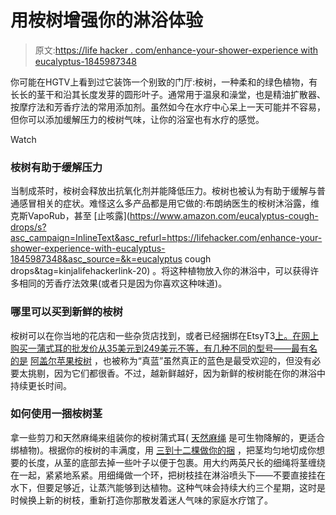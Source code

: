 # 用桉树增强你的淋浴体验

> 原文:[https://life hacker . com/enhance-your-shower-experience with eucalyptus-1845987348](https://lifehacker.com/enhance-your-shower-experience-with-eucalyptus-1845987348)

你可能在HGTV上看到过它装饰一个别致的门厅:桉树，一种柔和的绿色植物，有长长的茎干和沿其长度发芽的圆形叶子。通常用于温泉和澡堂，也是精油扩散器、按摩疗法和芳香疗法的常用添加剂。虽然如今在水疗中心呆上一天可能并不容易，但你可以添加缓解压力的桉树气味，让你的浴室也有水疗的感觉。

Watch

### 桉树有助于缓解压力

当制成茶时，桉树会释放出抗氧化剂并能降低压力。桉树也被认为有助于缓解与普通感冒相关的症状。难怪这么多产品都是用它做的:布朗纳医生的桉树沐浴露，维克斯VapoRub，甚至 [止咳露](https://www.amazon.com/eucalyptus-cough-drops/s?asc_campaign=InlineText&asc_refurl=https://lifehacker.com/enhance-your-shower-experience-with-eucalyptus-1845987348&asc_source=&k=eucalyptus cough drops&tag=kinjalifehackerlink-20) 。将这种植物放入你的淋浴中，可以获得许多相同的芳香疗法效果(或者只是因为你喜欢这种味道)。

### 哪里可以买到新鲜的桉树

桉树可以在你当地的花店和一些杂货店找到，或者已经捆绑在EtsyT3[上。在网上购买一蒲式耳的批发价从35美元到249美元不等，有几种不同的型号——最有名的是](https://www.etsy.com/listing/772410694/shower-eucalyptus-bunch-aromatherapy?gpla=1&gao=1&&utm_source=google&utm_medium=cpc&utm_campaign=shopping_us_ts1-b-bath_and_beauty-spa_and_relaxation-aromatherapy&utm_custom1=_k_Cj0KCQiAlsv_BRDtARIsAHMGVSbdvRzgzmbrj_zzybApFJFLcq0TXZC5eb3u7xDqhDrLs7kbRFWrtSQaAlJjEALw_wcB_k_&utm_content=go_1843970296_75209120292_346397151343_pla-545844112712_c__772410694_154141272&utm_custom2=1843970296&gclid=Cj0KCQiAlsv_BRDtARIsAHMGVSbdvRzgzmbrj_zzybApFJFLcq0TXZC5eb3u7xDqhDrLs7kbRFWrtSQaAlJjEALw_wcB) [阿盖尔苹果桉树](https://www.gardenia.net/plant/eucalyptus-cinerea) ，也被称为“真蓝”虽然真正的蓝色是最受欢迎的，但没有必要太挑剔，因为它们都很香。不过，越新鲜越好，因为新鲜的桉树能在你的淋浴中持续更长时间。

### 如何使用一捆桉树茎

拿一些剪刀和天然麻绳来组装你的桉树蒲式耳( [天然麻绳](https://www.gardeners.com/buy/natural-3-ply-jute-twine-325-ft/8590151.html) 是可生物降解的，更适合绑植物)。根据你的桉树的丰满度，用 [三到十二棵做你的捆](https://www.healthline.com/health/eucalyptus-in-shower#how-to) ，把茎均匀地切成你想要的长度，从茎的底部去掉一些叶子以便于包裹。用大约两英尺长的细绳将茎缠绕在一起，紧紧地系紧。用细绳做一个环，把树枝挂在淋浴喷头下——不要直接挂在水下，但要足够近，让蒸汽能够到达植物。这种气味会持续大约三个星期，这时是时候换上新的树枝，重新打造你那散发着迷人气味的家庭水疗馆了。